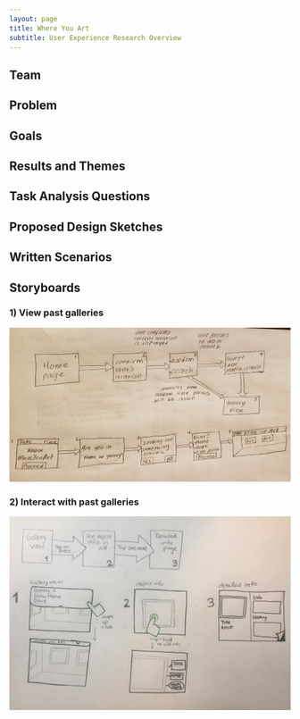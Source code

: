 ```yaml
---
layout: page
title: Where You Art
subtitle: User Experience Research Overview
---
```


## Team

## Problem

## Goals

## Results and Themes

## Task Analysis Questions

## Proposed Design Sketches

## Written Scenarios

## Storyboards

### 1) View past galleries
![View past galleries](/img/design-review/task-gallery.jpg)

### 2) Interact with past galleries
![Interact with past galleries](/img/design-review/task-interactive.jpg)
